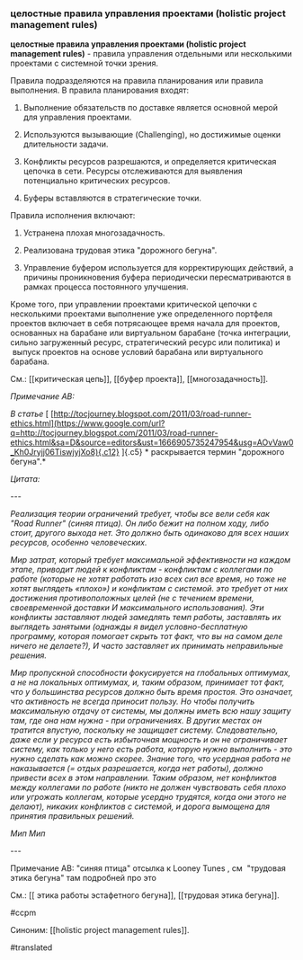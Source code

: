 ### целостные правила управления проектами (holistic project management rules)

**целостные правила управления проектами (holistic project management rules)** - правила управления отдельными или несколькими проектами с системной точки зрения.

Правила подразделяются на правила планирования или правила выполнения. В правила планирования входят:

1. Выполнение обязательств по доставке является основной мерой для управления проектами.

2. Используются вызывающие (Challenging), но достижимые оценки длительности задачи.

3. Конфликты ресурсов разрешаются, и определяется критическая цепочка в сети. Ресурсы отслеживаются для выявления потенциально критических ресурсов.

4. Буферы вставляются в стратегические точки.

Правила исполнения включают:

1. Устранена плохая многозадачность.

2. Реализована трудовая этика "дорожного бегуна".

3. Управление буфером используется для корректирующих действий, а причины проникновения буфера периодически пересматриваются в рамках процесса постоянного улучшения.

Кроме того, при управлении проектами критической цепочки с несколькими проектами выполнение уже определенного портфеля проектов включает в себя потрясающее время начала для проектов, основанных на барабане или виртуальном барабане (точка интеграции, сильно загруженный ресурс, стратегический ресурс или политика) и  выпуск проектов на основе условий барабана или виртуального барабана.

См.: [[критическая цепь]], [[буфер проекта]], [[многозадачность]].

*Примечание АВ:*

*В статье* [ [http://tocjourney.blogspot.com/2011/03/road-runner-ethics.html](https://www.google.com/url?q=http://tocjourney.blogspot.com/2011/03/road-runner-ethics.html&sa=D&source=editors&ust=1666905735247954&usg=AOvVaw0_Kh0Jryjj06TiswjyjXo8){.c12} ]{.c5} * раскрывается термин "дорожного бегуна".*

*Цитата:*

*\-\--*

*Реализация теории ограничений требует, чтобы все вели себя как "Road Runner" (синяя птица). Он либо бежит на полном ходу, либо стоит, другого выхода нет. Это должно быть одинаково для всех наших ресурсов, особенно человеческих.*

*Мир затрат, который требует максимальной эффективности на каждом этапе, приводит людей к конфликтам - конфликтам с коллегами по работе (которые не хотят работать изо всех сил все время, но тоже не хотят выглядеть «плохо») и конфликтам с системой. это требует от них достижения противоположных целей (не с течением времени, своевременной доставки И максимального использования). Эти конфликты заставляют людей замедлять темп работы, заставлять их выглядеть занятыми (однажды я видел условно-бесплатную программу, которая помогает скрыть тот факт, что вы на самом деле ничего не делаете?), И часто заставляет их принимать неправильные решения.*

*Мир пропускной способности фокусируется на глобальных оптимумах, а не на локальных оптимумах, и, таким образом, принимает тот факт, что у большинства ресурсов должно быть время простоя. Это означает, что активность не всегда приносит пользу. Но чтобы получить максимальную отдачу от системы, мы должны иметь всю нашу защиту там, где она нам нужна - при ограничениях. В других местах он тратится впустую, поскольку не защищает систему. Следовательно, даже если у ресурса есть избыточная мощность и он не ограничивает систему, как только у него есть работа, которую нужно выполнить - это нужно сделать как можно скорее. Знание того, что усердная работа не наказывается (= отдых разрешается, когда нет работы), должно привести всех в этом направлении. Таким образом, нет конфликтов между коллегами по работе (никто не должен чувствовать себя плохо или угрожать коллегам, которые усердно трудятся, когда они этого не делают), никаких конфликтов с системой, и дорога вымощена для принятия правильных решений.*

*Мип Мип*

\-\--

Примечание АВ: "синяя птица" отсылка к Looney Tunes , см  "трудовая этика бегуна" там подробней про это

См.: [[ этика работы эстафетного бегуна]], [[трудовая этика бегуна]].

#ccpm

Синоним: [[holistic project management rules]].

#translated
